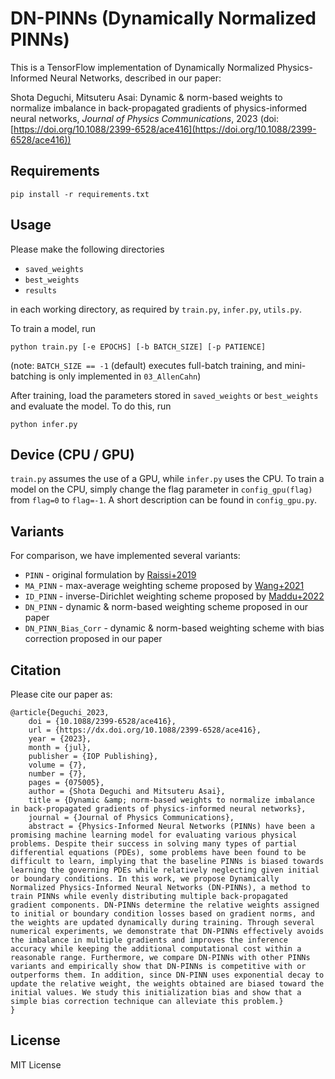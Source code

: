 # DN-PINNs (Dynamically Normalized PINNs)

This is a TensorFlow implementation of Dynamically Normalized Physics-Informed Neural Networks, described in our paper: 

Shota Deguchi, Mitsuteru Asai: Dynamic & norm-based weights to normalize imbalance in back-propagated gradients of physics-informed neural networks, *Journal of Physics Communications*, 2023 (doi: [https://doi.org/10.1088/2399-6528/ace416](https://doi.org/10.1088/2399-6528/ace416))

## Requirements
```
pip install -r requirements.txt
```

## Usage
Please make the following directories

* `saved_weights`
* `best_weights`
* `results`

in each working directory, as required by `train.py`, `infer.py`, `utils.py`. 

To train a model, run
```
python train.py [-e EPOCHS] [-b BATCH_SIZE] [-p PATIENCE]
```
(note: `BATCH_SIZE == -1` (default) executes full-batch training, and mini-batching is only implemented in `03_AllenCahn`)

After training, load the parameters stored in `saved_weights` or `best_weights` and evaluate the model. To do this, run
```
python infer.py
```

## Device (CPU / GPU)
<code>train.py</code> assumes the use of a GPU, while <code>infer.py</code> uses the CPU. To train a model on the CPU, simply change the flag parameter in <code>config_gpu(flag)</code> from <code>flag=0</code> to <code>flag=-1</code>. A short description can be found in <code>config_gpu.py</code>. 

## Variants
For comparison, we have implemented several variants:

* `PINN` - original formulation by [Raissi+2019](https://doi.org/10.1016/j.jcp.2018.10.045)
* `MA_PINN` - max-average weighting scheme proposed by [Wang+2021](https://doi.org/10.1137/20M1318043)
* `ID_PINN` - inverse-Dirichlet weighting scheme proposed by [Maddu+2022](https://dx.doi.org/10.1088/2632-2153/ac3712)
* `DN_PINN` - dynamic & norm-based weighting scheme proposed in our paper
* `DN_PINN_Bias_Corr` - dynamic & norm-based weighting scheme with bias correction proposed in our paper

## Citation
Please cite our paper as: 
```
@article{Deguchi_2023,
	doi = {10.1088/2399-6528/ace416},
	url = {https://dx.doi.org/10.1088/2399-6528/ace416},
	year = {2023},
	month = {jul},
	publisher = {IOP Publishing},
	volume = {7},
	number = {7},
	pages = {075005},
	author = {Shota Deguchi and Mitsuteru Asai},
	title = {Dynamic &amp; norm-based weights to normalize imbalance in back-propagated gradients of physics-informed neural networks},
	journal = {Journal of Physics Communications},
	abstract = {Physics-Informed Neural Networks (PINNs) have been a promising machine learning model for evaluating various physical problems. Despite their success in solving many types of partial differential equations (PDEs), some problems have been found to be difficult to learn, implying that the baseline PINNs is biased towards learning the governing PDEs while relatively neglecting given initial or boundary conditions. In this work, we propose Dynamically Normalized Physics-Informed Neural Networks (DN-PINNs), a method to train PINNs while evenly distributing multiple back-propagated gradient components. DN-PINNs determine the relative weights assigned to initial or boundary condition losses based on gradient norms, and the weights are updated dynamically during training. Through several numerical experiments, we demonstrate that DN-PINNs effectively avoids the imbalance in multiple gradients and improves the inference accuracy while keeping the additional computational cost within a reasonable range. Furthermore, we compare DN-PINNs with other PINNs variants and empirically show that DN-PINNs is competitive with or outperforms them. In addition, since DN-PINN uses exponential decay to update the relative weight, the weights obtained are biased toward the initial values. We study this initialization bias and show that a simple bias correction technique can alleviate this problem.}
}
```

## License
MIT License
